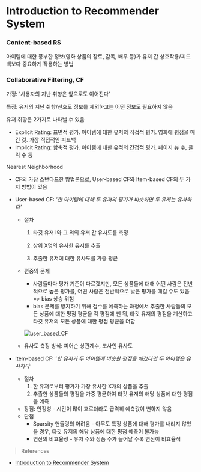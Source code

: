 # Introduction to Recommender System

### Content-based RS

아이템에 대한 풍부한 정보(영화 상품의 장르, 감독, 배우 등)가 유저 간 상호작용/피드백보다 중요하게 작용하는 방법



### Collaborative Filtering, CF

가정: '사용자의 지난 취향은 앞으로도 이어진다'

특징: 유저의 지난 취향/선호도 정보를 제외하고는 어떤 정보도 필요하지 않음

유저 취향은 2가지로 나타낼 수 있음

- Explicit Rating: 표면적 평가. 아이템에 대한 유저의 직접적 평가. 영화에 평점을 매긴 것. 가장 직접적인 피드백
- Implicit Rating: 함축적 평가. 아이템에 대한 유적의 간접적 평가. 페이지 뷰 수, 클릭 수 등

Nearest Neighborhood

- CF의 가장 스탠다드한 방법론으로, User-based CF와 Item-based CF의 두 가지 방법이 있음

- User-based CF: *'한 아이템에 대해 두 유저의 평가가 비슷하면 두 유저는 유사하다'*

  - 절차
    1. 타깃 유저 i와 그 외의 유저 간 유사도를 측정

    2. 상위 X명의 유사한 유저를 추출

    3. 추출한 유저에 대한 유사도를 가중 평균

  - 편중의 문제

    - 사람들마다 평가 기준이 다르겠지만, 모든 상품들에 대해 어떤 사람은 전반적으로 높은 평가를, 어떤 사람은 전반적으로 낮은 평가를 매길 수도 있음 => bias 상승 위험
    - bias 문제를 방지하기 위해 점수를 예측하는 과정에서 추출한 사람들의 모든 상품에 대한 평점 평균을 각 평점에 뺀 뒤, 타깃 유저의 평점을 계산하고 타깃 유저의 모든 상품에 대한 평점 평균을 더함

    ![user_based_CF](C:\Users\iloveslowfood\Documents\workspace\iloveTIL\recommendation_system\images\user_based_CF.jpg)

  - 유사도 측정 방식: 피어슨 상관계수, 코사인 유사도

- Item-based CF: *'한 유저가 두 아이템에 비슷한 평점을 매겼다면 두 아이템은 유사하다'*

  - 절차
    1. 한 유저로부터 평가가 가장 유사한 X개의 상품을 추출
    2. 추출한 상품들의 평점을 가중 평균하여 타깃 유저의 해당 상품에 대한 평점을 예측
  - 장점: 안정성 - 시간이 많이 흐르더라도 급격히 예측값이 변하지 않음
  - 단점
    - Sparsity 핸들링의 어려움 - 아무도 특정 상품에 대해 평가를 내리지 않았을 경우, 타깃 유저의 해당 상품에 대한 평점 예측이 불가능
    - 연산의 비효율성 - 유저 수와 상품 수가 늘어날 수록 연산이 비효율적



> References

- [Introduction to Recommender System](https://towardsdatascience.com/intro-to-recommender-system-collaborative-filtering-64a238194a26)

